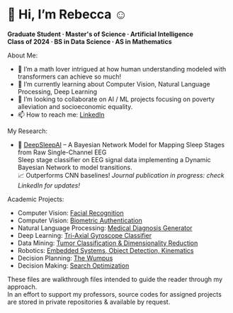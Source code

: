 # 👋 Hi, I’m Rebecca ☺

**Graduate Student ∙ Master's of Science ∙ Artificial Intelligence  
Class of 2024  ∙  BS in Data Science  ∙  AS in Mathematics**

About Me:
- 👀 I’m a math lover intrigued at how human understanding modeled with transformers can achieve so much!
- 🌱 I’m currently learning about Computer Vision, Natural Language Processing, Deep Learning
- 💞️ I’m looking to collaborate on AI / ML projects focusing on poverty alleviation and socioeconomic equality.
- 📫 How to reach me: [LinkedIn](https://www.linkedin.com/in/rhinrichs)

My Research:
- 🧠 [DeepSleepAI](https://github.com/1derwoman/DeepSleepAI) – A Bayesian Network Model for Mapping Sleep Stages from Raw Single-Channel EEG  
Sleep stage classifier on EEG signal data implementing a Dynamic Bayesian Network to model transitions.  
📈 Outperforms CNN baselines! <i>Journal publication in progress: check LinkedIn for updates!</i>

Academic Projects:
- Computer Vision: [Facial Recognition](https://github.com/1derwoman/edge-detection)
- Computer Vision: [Biometric Authentication](https://github.com/1derwoman/fingerprints)
- Natural Language Processing: [Medical Diagnosis Generator](https://github.com/1derwoman/lang-learn)
- Deep Learning: [Tri-Axial Gyroscope Classifier](https://github.com/1derwoman/neural-networks)
- Data Mining: [Tumor Classification & Dimensionality Reduction](https://github.com/1derwoman/tumor-classification)
- Robotics: [Embedded Systems, Object Detection, Kinematics](https://github.com/1derwoman/intro-robo)
- Decision Planning: [The Wumpus](https://github.com/1derwoman/wumpus)
- Decision Making: [Search Optimization](https://github.com/1derwoman/search)

These files are walkthrough files intended to guide the reader through my approach.  
In an effort to support my professors, source codes for assigned projects are stored in private repositories & available by request.
